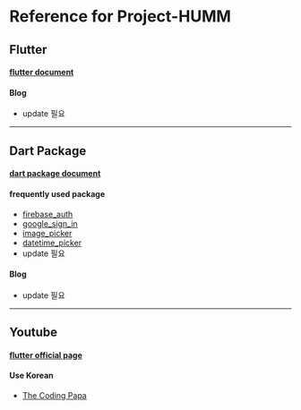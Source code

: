 # Reference for Project-HUMM
## Flutter
#### [flutter document](https://flutter.dev/docs)
#### Blog
* update 필요
---------
## Dart Package
#### [dart package document](https://pub.dev/)
#### frequently used package
* [firebase_auth](https://pub.dev/packages/firebase_auth)
* [google_sign_in](https://pub.dev/packages/google_sign_in)
* [image_picker](https://pub.dev/packages/image_picker)
* [datetime_picker](https://pub.dev/packages/flutter_datetime_picker)
* update 필요
#### Blog
* update 필요
-----------
## Youtube
#### [flutter official page](https://www.youtube.com/channel/UCwXdFgeE9KYzlDdR7TG9cMw)
#### Use Korean
* [The Coding Papa](https://www.youtube.com/channel/UCUH2DSbsNUz2sW3kBNn4ibw) 
